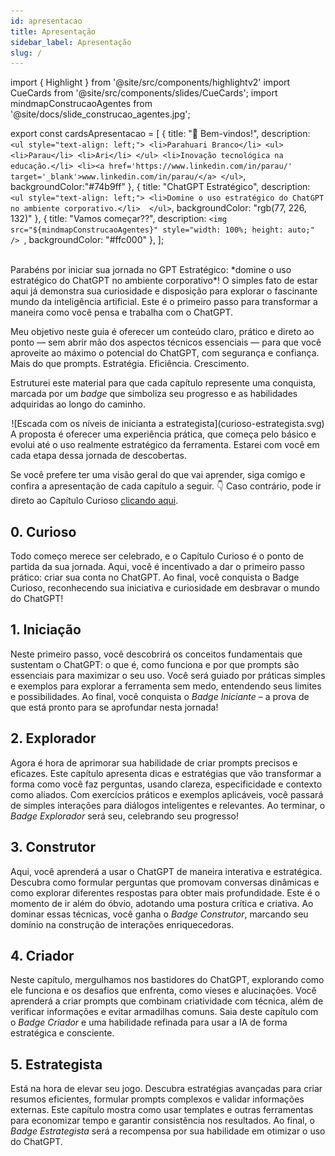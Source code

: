 ```yaml
---
id: apresentacao
title: Apresentação
sidebar_label: Apresentação
slug: /
---
```

import { Highlight }  from '@site/src/components/highlightv2'
import CueCards from '@site/src/components/slides/CueCards';
import mindmapConstrucaoAgentes from '@site/docs/slide_construcao_agentes.jpg';

export const cardsApresentacao = [
  {
    title: "🙂 Bem-vindos!",
    description: `
    <ul style="text-align: left;">
      <li>Parahuari Branco</li>
      <ul>
        <li>Parau</li>
        <li>Ari</li>
      </ul>
      <li>Inovação tecnológica na educação.</li>
      <li><a href='https://www.linkedin.com/in/parau/' target='_blank'>www.linkedin.com/in/parau/</a>
    </ul>
    `,
    backgroundColor:"#74b9ff"
  },
  {
    title: "ChatGPT Estratégico",
    description: `
    <ul style="text-align: left;">
      <li>Domine o uso estratégico do ChatGPT no ambiente corporativo.</li> 
    </ul>
    `,
    backgroundColor: "rgb(77, 226, 132)"
  },
  {
    title: "Vamos começar??",
    description: `<img src="${mindmapConstrucaoAgentes}" style="width: 100%; height: auto;" />
    `,
    backgroundColor: "#ffc000"
  },
];

<CueCards cardsData={cardsApresentacao} title="Slides da apresentação" open={false}/>
<br />
Parabéns por iniciar sua jornada no <Highlight>GPT Estratégico</Highlight>: *domine o uso estratégico do ChatGPT no ambiente corporativo*! O simples fato de estar aqui já demonstra sua curiosidade e disposição para explorar o fascinante mundo da inteligência artificial. Este é o primeiro passo para <Highlight>transformar a maneira como você pensa e trabalha com o ChatGPT</Highlight>.  

Meu objetivo neste guia é oferecer um conteúdo claro, prático e direto ao ponto — sem abrir mão dos aspectos técnicos essenciais — para que você aproveite ao máximo o potencial do ChatGPT, com segurança e confiança. <Highlight>Mais do que prompts. Estratégia. Eficiência. Crescimento.</Highlight>

Estruturei este material para que cada capítulo represente uma conquista, marcada por um *badge* que simboliza seu progresso e as habilidades adquiridas ao longo do caminho.

<center>
![Escada com os níveis de inicianta a estrategista](curioso-estrategista.svg)
</center>
A proposta é oferecer uma experiência prática, que começa pelo básico e evolui até o uso realmente estratégico da ferramenta. Estarei com você em cada etapa dessa jornada de descobertas.

Se você prefere ter uma visão geral do que vai aprender, siga comigo e confira a apresentação de cada capítulo a seguir. 👇 Caso contrário, pode ir direto ao Capítulo Curioso [clicando aqui](curioso/curioso-abertura).

## **0. Curioso**
Todo começo merece ser celebrado, e o Capítulo Curioso é o ponto de partida da sua jornada. Aqui, você é incentivado a dar o primeiro passo prático: criar sua conta no ChatGPT. Ao final, você conquista o Badge Curioso, reconhecendo sua iniciativa e curiosidade em desbravar o mundo do ChatGPT!

## **1. Iniciação**  
Neste primeiro passo, você descobrirá os conceitos fundamentais que sustentam o ChatGPT: o que é, como funciona e por que prompts são essenciais para maximizar o seu uso. Você será guiado por práticas simples e exemplos para explorar a ferramenta sem medo, entendendo seus limites e possibilidades. Ao final, você conquista o *Badge Iniciante* – a prova de que está pronto para se aprofundar nesta jornada!


## **2. Explorador**  
Agora é hora de aprimorar sua habilidade de criar prompts precisos e eficazes. Este capítulo apresenta dicas e estratégias que vão transformar a forma como você faz perguntas, usando clareza, especificidade e contexto como aliados. Com exercícios práticos e exemplos aplicáveis, você passará de simples interações para diálogos inteligentes e relevantes. Ao terminar, o *Badge Explorador* será seu, celebrando seu progresso!


## **3. Construtor**  
Aqui, você aprenderá a usar o ChatGPT de maneira interativa e estratégica. Descubra como formular perguntas que promovam conversas dinâmicas e como explorar diferentes respostas para obter mais profundidade. Este é o momento de ir além do óbvio, adotando uma postura crítica e criativa. Ao dominar essas técnicas, você ganha o *Badge Construtor*, marcando seu domínio na construção de interações enriquecedoras.

## **4. Criador**  
Neste capítulo, mergulhamos nos bastidores do ChatGPT, explorando como ele funciona e os desafios que enfrenta, como vieses e alucinações. Você aprenderá a criar prompts que combinam criatividade com técnica, além de verificar informações e evitar armadilhas comuns. Saia deste capítulo com o *Badge Criador* e uma habilidade refinada para usar a IA de forma estratégica e consciente.


## **5. Estrategista**  
Está na hora de elevar seu jogo. Descubra estratégias avançadas para criar resumos eficientes, formular prompts complexos e validar informações externas. Este capítulo mostra como usar templates e outras ferramentas para economizar tempo e garantir consistência nos resultados. Ao final, o *Badge Estrategista* será a recompensa por sua habilidade em otimizar o uso do ChatGPT.